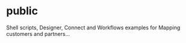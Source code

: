 # public
Shell scripts, Designer, Connect and Workflows examples for Mapping customers and partners...
